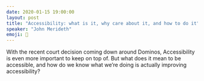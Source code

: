 ```yaml
---
date: 2020-01-15 19:00:00
layout: post
title: "Accessibility: what is it, why care about it, and how to do it"
speaker: "John Merideth"
emoji: 🎤
---
```


With the recent court decision coming down around Dominos, Accessibility is even more important to keep on top of. But what does it mean to be accessible, and how do we know what we’re doing is actually improving accessibility?
